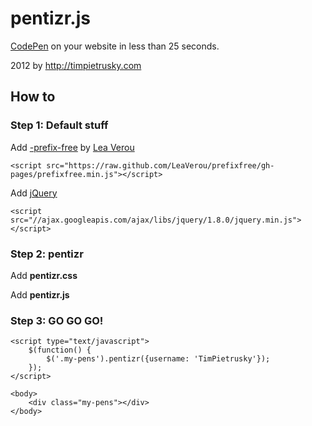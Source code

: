 # pentizr.js

[CodePen](http://codepen.io) on your website in less than 25 seconds.

2012 by http://timpietrusky.com

## How to

### Step 1: Default stuff

Add [-prefix-free](http://leaverou.github.com/prefixfree/) by [Lea Verou](http://lea.verou.me/) 

    <script src="https://raw.github.com/LeaVerou/prefixfree/gh-pages/prefixfree.min.js"></script>

Add [jQuery](http://leaverou.github.com/prefixfree/) 

    <script src="//ajax.googleapis.com/ajax/libs/jquery/1.8.0/jquery.min.js"></script>
    
### Step 2: pentizr

Add **pentizr.css**
        <link rel="stylesheet" href="https://raw.github.com/TimPietrusky/pentizr/master/css/pentizr.css">
        
Add **pentizr.js**
        <script src="https://raw.github.com/TimPietrusky/pentizr/master/js/pentizr.js"></script>
        
### Step 3: GO GO GO!

    <script type="text/javascript">
        $(function() {
            $('.my-pens').pentizr({username: 'TimPietrusky'});
        });
    </script>
    
    <body>
        <div class="my-pens"></div>
    </body>
